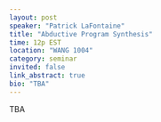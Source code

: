 ```yaml
---
layout: post
speaker: "Patrick LaFontaine"
title: "Abductive Program Synthesis"
time: 12p EST
location: "WANG 1004"
category: seminar
invited: false
link_abstract: true
bio: "TBA"
---
```

TBA

